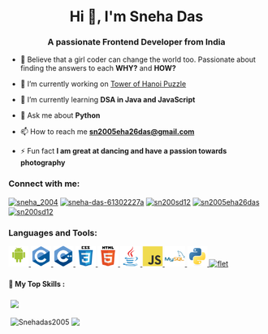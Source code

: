 <h1 align="center">Hi 👋, I'm Sneha Das</h1>
<h3 align="center">A passionate Frontend Developer from India</h3>

- 🧩 Believe that a girl coder can change the world too. Passionate about finding the answers to each **WHY?** and **HOW?**  

- 🔭 I’m currently working on [Tower of Hanoi Puzzle](https://github.com/aishseojudin/Tower-of-Hanoi-Puzzle)

- 🌱 I’m currently learning **DSA in Java and JavaScript**

- 💬 Ask me about **Python**

- 📫 How to reach me **sn2005eha26das@gmail.com**

- ⚡ Fun fact **I am great at dancing and have a passion towards photography**

<h3 align="left">Connect with me:</h3>
<p align="left">
<a href="https://dev.to/sneha_2004" target="blank"><img align="center" src="https://raw.githubusercontent.com/rahuldkjain/github-profile-readme-generator/master/src/images/icons/Social/devto.svg" alt="sneha_2004" height="30" width="40" /></a>
<a href="https://linkedin.com/in/sneha-das-61302227a" target="blank"><img align="center" src="https://raw.githubusercontent.com/rahuldkjain/github-profile-readme-generator/master/src/images/icons/Social/linked-in-alt.svg" alt="sneha-das-61302227a" height="30" width="40" /></a>
<a href="https://instagram.com/sn200sd12" target="blank"><img align="center" src="https://raw.githubusercontent.com/rahuldkjain/github-profile-readme-generator/master/src/images/icons/Social/instagram.svg" alt="sn200sd12" height="30" width="40" /></a>
<a href="https://www.hackerrank.com/sn2005eha26das" target="blank"><img align="center" src="https://raw.githubusercontent.com/rahuldkjain/github-profile-readme-generator/master/src/images/icons/Social/hackerrank.svg" alt="sn2005eha26das" height="30" width="40" /></a>
<a href="https://www.leetcode.com/sn200sd12" target="blank"><img align="center" src="https://raw.githubusercontent.com/rahuldkjain/github-profile-readme-generator/master/src/images/icons/Social/leet-code.svg" alt="sn200sd12" height="30" width="40" /></a>
</p>

<h3 align="left">Languages and Tools:</h3>
<p align="left"> <a href="https://developer.android.com" target="_blank" rel="noreferrer"> <img src="https://raw.githubusercontent.com/devicons/devicon/master/icons/android/android-original-wordmark.svg" alt="android" width="40" height="40"/> </a> <a href="https://www.cprogramming.com/" target="_blank" rel="noreferrer"> <img src="https://raw.githubusercontent.com/devicons/devicon/master/icons/c/c-original.svg" alt="c" width="40" height="40"/> </a> <a href="https://www.w3schools.com/css/" target="_blank" rel="noreferrer"> <img src="https://raw.githubusercontent.com/devicons/devicon/master/icons/cplusplus/cplusplus-original.svg" alt="cplusplus" width="40" height="40"/> </a> <a href="https://www.w3schools.com/css/" target="_blank" rel="noreferrer"> <img 
                                                                                                                                                                                                                                                                                                                                                                                                                                                                                                                                                                                                                                                                                                                                                                                      src="https://raw.githubusercontent.com/devicons/devicon/master/icons/css3/css3-original-wordmark.svg" alt="css3" width="40" height="40"/> </a> <a href="https://www.w3.org/html/" target="_blank" rel="noreferrer"> <img src="https://raw.githubusercontent.com/devicons/devicon/master/icons/html5/html5-original-wordmark.svg" alt="html5" width="40" height="40"/> </a> <a href="https://www.java.com" target="_blank" rel="noreferrer"> <img src="https://raw.githubusercontent.com/devicons/devicon/master/icons/java/java-original.svg" alt="java" width="40" height="40"/> </a> <a href="https://developer.mozilla.org/en-US/docs/Web/JavaScript" target="_blank" rel="noreferrer"> <img src="https://raw.githubusercontent.com/devicons/devicon/master/icons/javascript/javascript-original.svg" alt="javascript" width="40" height="40"/> </a> <a href="https://www.mysql.com/" target="_blank" rel="noreferrer"> <img src="https://raw.githubusercontent.com/devicons/devicon/master/icons/mysql/mysql-original-wordmark.svg" alt="mysql" width="40" height="40"/> </a> <a href="https://www.python.org" target="_blank" rel="noreferrer"> <img                                                                                                                                                                            src="https://raw.githubusercontent.com/devicons/devicon/master/icons/python/python-original.svg" alt="python" width="40" height="40"/> </a> <a href="https://flet.dev/" target="_blank" rel="noreferrer"> <img src="https://images.app.goo.gl/sd2FP4KGGFvBpXmg6" alt="flet" width="40" height="40"/> </a></p>

###

<h4 align="left"> 🎯  My Top Skills :</h3>

###

&nbsp;![](https://komarev.com/ghpvc/?username=Snehadas2005&color=brightgreen)
<p>&nbsp;<img align="center" src="https://github-readme-stats.vercel.app/api?username=Snehadas2005&show_icons=true&locale=en" alt="Snehadas2005" />
<img align="center" src="https://github-readme-stats.vercel.app/api/top-langs/?username=Snehadas2005&layout=compact&hide_border=true&&langs_count=10&show_icons=true&theme=transparent" />
</p>

###


